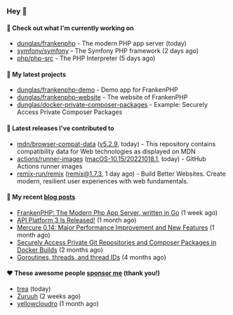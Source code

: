 ### Hey 👋

#### 👷 Check out what I'm currently working on

- [dunglas/frankenphp](https://github.com/dunglas/frankenphp) - The modern PHP app server (today)
- [symfony/symfony](https://github.com/symfony/symfony) - The Symfony PHP framework (2 days ago)
- [php/php-src](https://github.com/php/php-src) - The PHP Interpreter (5 days ago)

#### 🌱 My latest projects

- [dunglas/frankenphp-demo](https://github.com/dunglas/frankenphp-demo) - Demo app for FrankenPHP
- [dunglas/frankenphp-website](https://github.com/dunglas/frankenphp-website) - The website of FrankenPHP
- [dunglas/docker-private-composer-packages](https://github.com/dunglas/docker-private-composer-packages) - Example: Securely Access Private Composer Packages

#### 🔭 Latest releases I've contributed to

- [mdn/browser-compat-data](https://github.com/mdn/browser-compat-data) ([v5.2.9](https://github.com/mdn/browser-compat-data/releases/tag/v5.2.9), today) - This repository contains compatibility data for Web technologies as displayed on MDN
- [actions/runner-images](https://github.com/actions/runner-images) ([macOS-10.15/20221018.1](https://github.com/actions/runner-images/releases/tag/macOS-10.15%2F20221018.1), today) - GitHub Actions runner images
- [remix-run/remix](https://github.com/remix-run/remix) ([remix@1.7.3](https://github.com/remix-run/remix/releases/tag/remix%401.7.3), 1 day ago) - Build Better Websites. Create modern, resilient user experiences with web fundamentals.

#### 📜 My recent [blog posts](https://dunglas.fr)

- [FrankenPHP: The Modern Php App Server, written in Go](https://dunglas.dev/2022/10/frankenphp-the-modern-php-app-server-written-in-go/) (1 week ago)
- [API Platform 3 Is Released!](https://dunglas.dev/2022/09/api-platform-3-is-released/) (1 month ago)
- [Mercure 0.14: Major Performance Improvement and New Features](https://dunglas.dev/2022/09/mercure-0-14/) (1 month ago)
- [Securely Access Private Git Repositories and Composer Packages in Docker Builds](https://dunglas.dev/2022/08/securely-access-private-git-repositories-and-composer-packages-in-docker-builds/) (2 months ago)
- [Goroutines, threads, and thread IDs](https://dunglas.dev/2022/05/goroutines-threads-and-thread-ids/) (4 months ago)

#### ❤️ These awesome people [sponsor me](https://github.com/sponsors/dunglas) (thank you!)

- [trea](https://github.com/trea) (today)
- [Zuruuh](https://github.com/Zuruuh) (2 weeks ago)
- [yellowcloudro](https://github.com/yellowcloudro) (1 month ago)
